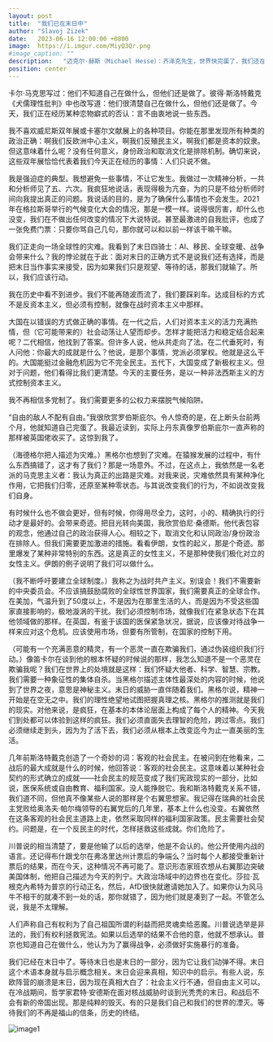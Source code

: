 ```yaml
---
layout: post
title:  "我们已在末日中"
author: "Slavoj Zizek"
date:   2023-06-16 12:00:00 +0800
image:  https://i.imgur.com/MiyQ3Qr.png
#image_caption: ""
description:   "迈克尔·赫斯（Michael Hesse）：齐泽克先生，世界快完蛋了，我们还在只谈不做。我们是不是需要更多美德，才能拯救自然？"
position: center
---
```


卡尔·马克思写过：他们不知道自己在做什么，但他们还是做了。彼得·斯洛特戴克《犬儒理性批判》中也改写道：他们很清楚自己在做什么，但他们还是做了。今天，我们正在经历某种恋物癖式的否认：言不由衷地说一些东西。

<!--more-->

我不喜欢威尼斯双年展或卡塞尔文献展上的各种项目。你能在那里发现所有种类的政治正确：啊我们反欧洲中心主义，啊我们反殖民主义，啊我们都是资本的奴隶。但这意味着什么呢？没有任何意义，身份政治和取消文化是排除机制。确切来说，这些双年展恰恰代表着我们今天正在经历的事情：人们只说不做。

我是强迫症的典型。我想避免一些事情，不让它发生。我做过一次精神分析，一共和分析师见了五、六次。我疯狂地说话，表现得极为亢奋，为的只是不给分析师时间向我提出真正的问题。我说话的目的，是为了确保什么事情也不会发生。2021年在格拉斯哥举行的气候变化大会的情况，那是一模一样。说得很厉害，却什么也没变，我们在不做出任何改变的情况下大说特说。甚至最激进的自我批评，也成了一张免费门票：只要你骂自己几句，那你就可以和以前一样该干嘛干嘛。

我们正走向一场全球性的灾难。我看到了末日四骑士：AI、移民、全球变暖、战争会带来什么？我的悖论就在于此：面对末日的正确方式不是说我们还有选择，而是把末日当作事实来接受，因为如果我们只是观望、等待的话，那我们就输了。所以，我们应该行动。

我在历史中看不到进步。我们不能再随波而流了，我们要踩刹车。达成目标的方式不是反资本主义，但必须有控制，就像在战时资本主义中那样。

大国在以错误的方式做正确的事情。在一代之后，人们对资本主义的活力充满热情，但（它可能带来的）社会动荡让人望而却步。怎样才能把活力和稳定结合起来呢？二代相信，他找到了答案。但许多人说，他从共走向了法。在二代垂死时，有人问他：你最大的成就是什么？他说，是那个事情，党派必须掌权。他就是这么干的。大国能挺过金融危机因为它不完全民主。五代下，大国变成了新极权主义。但对于问题，他们看得比我们更清楚。今天的主要任务，是以一种非法西斯主义的方式控制资本主义。

我不再相信多党制了。我们需要更多的公权力来摆脱气候陷阱。

“自由的敌人不配有自由。”我很欣赏罗伯斯庇尔。令人惊奇的是，在上断头台前两个月，他就知道自己完蛋了。我最近读到，实际上丹东真像罗伯斯庇尔一直声称的那样被英国佬收买了。这惊到我了。

（海德格尔把人描述为灾难。）黑格尔也想到了灾难。在猿猴发展的过程中，有什么东西搞错了，这才有了我们？那是一场意外。不过，在这点上，我依然是一名老派的马克思主义者：我认为真正的出路是灾难。对我来说，灾难依然具有某种净化作用，它把我们归零，还原至某种零状态。与其说改变我们的行为，不如说改变我们自身。

有时候什么也不做会更好，但有时候，你得用尽全力，这时，小的、精确执行的行动才是最好的。会带来奇迹。把目光转向美国，我欣赏伯尼·桑德斯。他代表包容的观念，他通过自己的政治获得人心。相较之下，取消文化和认同政治/身份政治在排除人。但我们需要更加激进的措施。看看伊朗，女性的起义，那是个奇迹。那里爆发了某种非常特别的东西。这是真正的女性主义，不是那种使我们极化对立的女性主义。伊朗的例子说明了我们可以做什么。

（我不断呼吁要建立全球制度。）我称之为战时共产主义。别误会！我们不需要新的中央委员会。不应该搞鼓励腐败的全球性世界国家，我们需要真正的全球合作。在美加，气温升到了50度以上，不是因为在那里生活的人，而是因为不受这些国家直接影响的，极地漩涡的干扰。我们必须控制市场，就像我们在紧急状态下在其他领域做的那样。在英国，有鉴于该国的医保紧急状况，据说，应该像对待战争一样来应对这个危机。应该使用市场，但要有所管制，在国家的控制下用。

（可能有一个充满恶意的精灵，有一个恶灵一直在欺骗我们，通过伪装组织我们行动。）像笛卡尔在谈到他的根本怀疑的时候说的那样，我怎么知道不是一个恶灵在欺骗我呢？我们在世界上的处境就是这样：我们怀疑大他者、科学、智慧、宗教。我们需要一种象征性的集体自杀。当黑格尔描述主体性最深处的内容的时候，他说到了世界之夜，意思是神秘主义。末日的威胁一直伴随着我们。黑格尔说，精神一开始是在空无之中。我们的理性绝望地试图把握真理之核。黑格尔的推测就是我们的现实。对他来说，是疯狂，在基本的本体论层面上构成了每个人的精神。今天我们到处都可以体验到这样的疯狂。我们必须直面失去理智的危险，跨过零点。我们必须继续走到头，因为为了活下去，我们必须从根本上改变迄今为止一直美丽的生活。

几年前斯洛特戴克创造了一个奇妙的词：客观的社会民主。在被问到在他看来，二战后的最大成就是什么的时候，他回答说：客观的社会民主。这意味着以某种社会契约的形式确立的成就——社会民主的规范变成了我们宪政现实的一部分，比如说，医保系统或自由教育、福利国家。没人能挣脱它。我和斯洛特戴克关系不错，我们道不同，但他真不像某些人说的那样是个右翼思想家。我记得在瑞典的社会民主党败给奥洛夫·帕尔梅领导的右翼党后的几年里，基本上什么也没变。右翼依然在这条客观的社会民主道路上走，依然采取同样的福利国家政策。民主需要社会契约。问题是，在一个反民主的时代，怎样拯救这些成就。你们危险了。

川普说的相当清楚了，要是他输了以后的选举，他是不会认的。他公开使用内战的语言。还记得布什跟戈尔在弗洛里达州计票后的争端么？当时每个人都接受重新计票后的结果，而在今天，这种情况不再可能了。意识形态家班农想从右翼那边突破美国体制，他把自己描述为今天的列宁。大政治场域中的边界也在变化。莎拉·瓦根克內希特为普京的行动正名，然后，AfD很快就邀请她加入了。如果你认为风马牛不相干的就凑不到一处的话，那你就错了，因为他们就是凑到了一起。不管怎么说，我是不太理解。

人们声称自己有权利为了自己祖国所谓的利益而把灵魂卖给恶魔。川普说选举是非法的，我们有权利拯救宪法。如果以后选举的结果不合他的意，他就不想承认。普京也知道自己在做什么，他认为为了赢得战争，必须做好实施暴行的准备。

我们已经在末日中了。等待末日也是末日的一部分，因为它让我们动弹不得。末日这个术语本身就与启示概念相关。末日会迎来真相，知识中的启示。有些人说，东欧阵营的崩溃是末日，因为现在真相大白了：社会主义行不通，但自由主义可以。在冷战期间，哲学家君特·安德斯在面对核战威胁时谈到光秃秃的末日。和战后不会有新的帝国出现。那是纯粹的毁灭。有的只是我们自己和我们的世界的湮灭。等待我们的不再是福山的信条，历史的终结。

![image1](https://i.imgur.com/Pfb1B9r.png)
